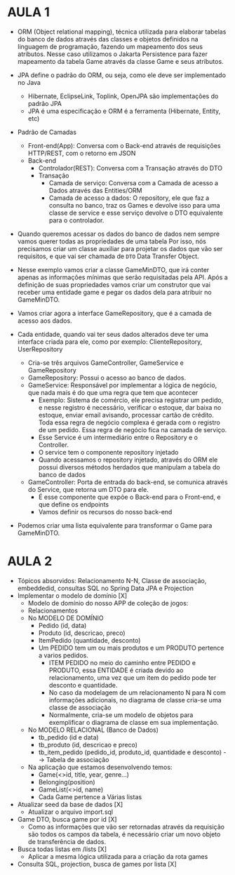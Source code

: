 # AULA 1

- ORM (Object relational mapping), técnica utilizada para elaborar tabelas do banco de dados através das classes
e objetos definidos na linguagem de programação, fazendo um mapeamento dos seus atributos. Nesse caso utilizamos
o Jakarta Persistence para fazer mapeamento da tabela Game através da classe Game e seus atributos.
- JPA define o padrão do ORM, ou seja, como ele deve ser implementado no Java
	- Hibernate, EclipseLink, Toplink, OpenJPA são implementações do padrão JPA
	- JPA é uma especificação e ORM é a ferramenta (Hibernate, Entity, etc)
- Padrão de Camadas
	- Front-end(App): Conversa com o Back-end através de requisições HTTP/REST, com o retorno em JSON
	- Back-end
		- Controlador(REST): Conversa com a Transação através do DTO
		- Transação
			- Camada de serviço: Conversa com a Camada de acesso a Dados através das Entities/ORM
			- Camada de acesso a dados: O repository, ele que faz a consulta no banco, traz os Games e devolve
			isso para uma classe de service e esse serviço devolve o DTO equivalente para o controlador.
			
- Quando queremos acessar os dados do banco de dados nem sempre vamos querer todas as propriedades de uma tabela
Por isso, nós precisamos criar um classe auxiliar para projetar os dados que vão ser requisitos, e que vai
ser chamada de `DTO` Data Transfer Object.
- Nesse exemplo vamos criar a classe GameMinDTO, que irá conter apenas as informações mínimas que serão 
requisitadas pela API. Após a definição de suas propriedades vamos criar um construtor que vai receber
uma entidade game e pegar os dados dela para atribuir no GameMinDTO.

- Vamos criar agora a interface GameRepository, que é a camada de acesso aos dados. 
- Cada entidade, quando vai ter seus dados alterados deve ter uma interface criada para ele, como por 
exemplo: ClienteRepository, UserRepository
	- Cria-se três arquivos GameController, GameService e GameRepository
	- GameRepository: Possui o acesso ao banco de dados.
	- GameService: Responsável por implementar a lógica de negócio, que nada mais é do que uma regra que tem que
	acontecer
		- Exemplo: Sistema de comércio, ele precisa registrar um pedido, e nesse registro é necessário, 
		verificar o estoque, dar baixa no estoque, enviar email avisando, processar cartão de crédito. Toda 
		essa regra de negócio complexa é gerada com o registro de um pedido. Essa regra de negócio fica na camada
		de serviço. 
		- Esse Service é um intermediário entre o Repository e o Controller.
		- O service tem o componente repository injetado
		- Quando acessamos o repository injetado, através do ORM ele possui diversos métodos herdados que manipulam 
		a tabela do banco de dados
	- GameController: Porta de entrada do back-end, se comunica através do Service, que retorna um DTO para ele.
		- É esse componente que expõe o Back-end para o Front-end, e que define os endpoints
		- Vamos definir os recursos do nosso back-end

- Podemos criar uma lista equivalente para transformar o Game para GameMinDTO.

# AULA 2

- Tópicos absorvidos: Relacionamento N-N, Classe de associação, embeddedid, consultas SQL no Spring Data JPA e Projection
- Implementar o modelo de domínio [X]
	- Modelo de domínio do nosso APP de coleção de jogos: 
	- Relacionamentos
	- No MODELO DE DOMÍNIO
		- Pedido (id, data)
		- Produto (id, descricao, preco)
		- ItemPedido (quantidade, desconto)
		- Um PEDIDO tem um ou mais produtos e um PRODUTO pertence a varios pedidos.
			- ITEM PEDIDO no meio do caminho entre PEDIDO e PRODUTO, essa ENTIDADE é criada devido ao
			relacionamento, uma vez que um item do pedido pode ter desconto e quantidade.
			- No caso da modelagem de um relacionamento N para N com informações adicionais, no diagrama de classe
			cria-se uma classe de associação
			- Normalmente, cria-se um modelo de objetos para exemplificar o diagrama de classe em sua implementação.
	- No MODELO RELACIONAL (Banco de Dados)
		- tb_pedido (id e data)
		- tb_produto (id, descricao e preco)
		- tb_item_pedido (pedido_id, produto_id, quantidade e desconto) --> Tabela de associação
	- Na aplicação que estamos desenvolvendo temos:
		- Game(<<pk>>id, title, year, genre...)
		- Belonging(position)
		- GameList(<<pk>>id, name)
		- Cada Game pertence a Várias listas	
- Atualizar seed da base de dados [X]
	- Atualizar o arquivo import.sql
- Game DTO, busca game por id     [X]
	- Como as informações que vão ser retornadas através da requisição são todos os campos da tabela, é necessário
	criar um novo objeto de transferência de dados.
- Busca todas listas em /lists	  [X]
	- Aplicar a mesma lógica utilizada para a criação da rota games
- Consulta SQL, projection, busca de games por lista [X]


	
	










